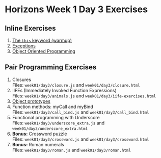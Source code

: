 # Horizons Week 1 Day 3 Exercises

## Inline Exercises

1. [The `this` keyword (warmup)](this.md)
1. [Exceptions](exception.md)
1. [Object Oriented Programming](oop.md)

## Pair Programming Exercises

1. Closures<br>
   Files: `week01/day3/closure.js` and `week01/day3/closure.html`
1. IIFEs (Immediately Invoked Function Expressions) <br>
   Files: `week01/day3/animals.js` and `week01/day3/iife-exercises.html`
1. [Object prototypes](prototypes.md)
1. Function methods: myCall and myBind <br>
   Files: `week01/day3/call_bind.js` and `week01/day3/call_bind.html`
1. Functional programming with Underscore <br>
   Files: `week01/day3/underscore_extra.js` and `week01/day3/underscore_extra.html`
1. **Bonus:** Crossword puzzle <br>
   Files: `week01/day3/crossword.js` and `week01/day3/crossword.html`
1. **Bonus:** Roman numerals <br>
   Files: `week01/day3/roman.js` and `week01/day3/roman.html`
